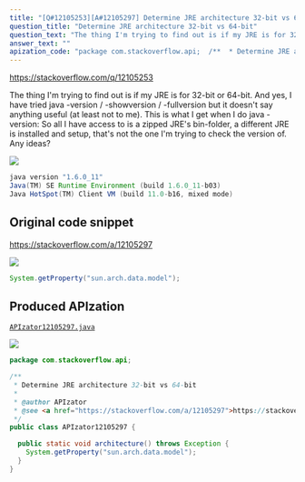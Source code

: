 ```yaml
---
title: "[Q#12105253][A#12105297] Determine JRE architecture 32-bit vs 64-bit"
question_title: "Determine JRE architecture 32-bit vs 64-bit"
question_text: "The thing I'm trying to find out is if my JRE is for 32-bit or 64-bit. And yes, I have tried java -version / -showversion / -fullversion but it doesn't say anything useful (at least not to me). This is what I get when I do java -version: So all I have access to is a zipped JRE's bin-folder, a different JRE is installed and setup, that's not the one I'm trying to check the version of. Any ideas?"
answer_text: ""
apization_code: "package com.stackoverflow.api;  /**  * Determine JRE architecture 32-bit vs 64-bit  *  * @author APIzator  * @see <a href=\"https://stackoverflow.com/a/12105297\">https://stackoverflow.com/a/12105297</a>  */ public class APIzator12105297 {    public static void architecture() throws Exception {     System.getProperty(\"sun.arch.data.model\");   } }"
---
```


https://stackoverflow.com/q/12105253

The thing I&#x27;m trying to find out is if my JRE is for 32-bit or 64-bit.
And yes, I have tried java -version / -showversion / -fullversion but it doesn&#x27;t say anything useful (at least not to me).
This is what I get when I do java -version:
So all I have access to is a zipped JRE&#x27;s bin-folder, a different JRE is installed and setup, that&#x27;s not the one I&#x27;m trying to check the version of.
Any ideas?


<div class="code-logo"><img src="/stackoverflow.png" /></div>

```java
java version "1.6.0_11"
Java(TM) SE Runtime Environment (build 1.6.0_11-b03)
Java HotSpot(TM) Client VM (build 11.0-b16, mixed mode)
```


## Original code snippet

https://stackoverflow.com/a/12105297



<div class="code-logo"><img src="/stackoverflow.png" /></div>

```java
System.getProperty("sun.arch.data.model");
```

## Produced APIzation

[`APIzator12105297.java`](https://github.com/pasqualesalza/apization-temp-data/raw/master/search/APIzator12105297.java)

<div class="code-logo"><img src="/apizator.png" /></div>

```java
package com.stackoverflow.api;

/**
 * Determine JRE architecture 32-bit vs 64-bit
 *
 * @author APIzator
 * @see <a href="https://stackoverflow.com/a/12105297">https://stackoverflow.com/a/12105297</a>
 */
public class APIzator12105297 {

  public static void architecture() throws Exception {
    System.getProperty("sun.arch.data.model");
  }
}

```